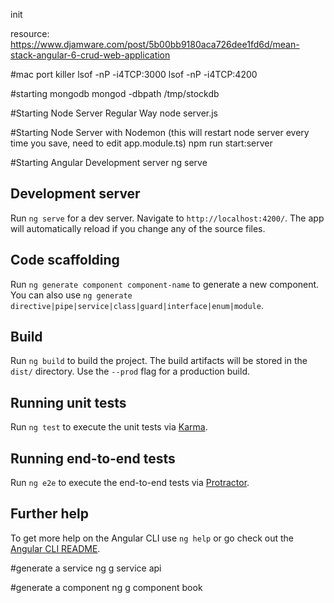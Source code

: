 init

resource:
https://www.djamware.com/post/5b00bb9180aca726dee1fd6d/mean-stack-angular-6-crud-web-application

#mac port killer
lsof -nP -i4TCP:3000
lsof -nP -i4TCP:4200

#starting mongodb
mongod -dbpath /tmp/stockdb

#Starting Node Server Regular Way
node server.js

#Starting Node Server with Nodemon (this will restart node server every time you save, need to edit app.module.ts)
npm run start:server

#Starting Angular Development server
ng serve

## Development server

Run `ng serve` for a dev server. Navigate to `http://localhost:4200/`. The app will automatically reload if you change any of the source files.

## Code scaffolding

Run `ng generate component component-name` to generate a new component. You can also use `ng generate directive|pipe|service|class|guard|interface|enum|module`.

## Build

Run `ng build` to build the project. The build artifacts will be stored in the `dist/` directory. Use the `--prod` flag for a production build.

## Running unit tests

Run `ng test` to execute the unit tests via [Karma](https://karma-runner.github.io).

## Running end-to-end tests

Run `ng e2e` to execute the end-to-end tests via [Protractor](http://www.protractortest.org/).

## Further help

To get more help on the Angular CLI use `ng help` or go check out the [Angular CLI README](https://github.com/angular/angular-cli/blob/master/README.md).

#generate a service
ng g service api

#generate a component
ng g component book
